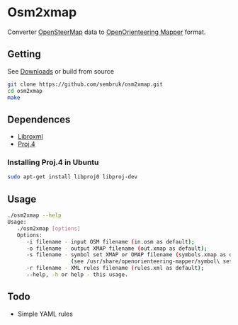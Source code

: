 # Osm2xmap

Converter [OpenSteerMap](http://www.openstreetmap.org) data to [OpenOrienteering Mapper](https://github.com/OpenOrienteering/mapper) format.

## Getting

See [Downloads](https://github.com/sembruk/osm2xmap/releases) or build from source

```bash
git clone https://github.com/sembruk/osm2xmap.git
cd osm2xmap
make
```

## Dependences

* [Libroxml](http://www.libroxml.net/)
* [Proj.4](https://github.com/OSGeo/proj.4)

### Installing Proj.4 in Ubuntu

```bash
sudo apt-get install libproj0 libproj-dev
```

## Usage

```bash
./osm2xmap --help
Usage:
   ./osm2xmap [options]
   Options:
      -i filename - input OSM filename (in.osm as default);
      -o filename - output XMAP filename (out.xmap as default);
      -s filename - symbol set XMAP or OMAP filename (symbols.xmap as default)
                    (see /usr/share/openorienteering-mapper/symbol\ sets/);
      -r filename - XML rules filename (rules.xml as default);
      --help, -h or help - this usage.
```

## Todo

* Simple YAML rules
